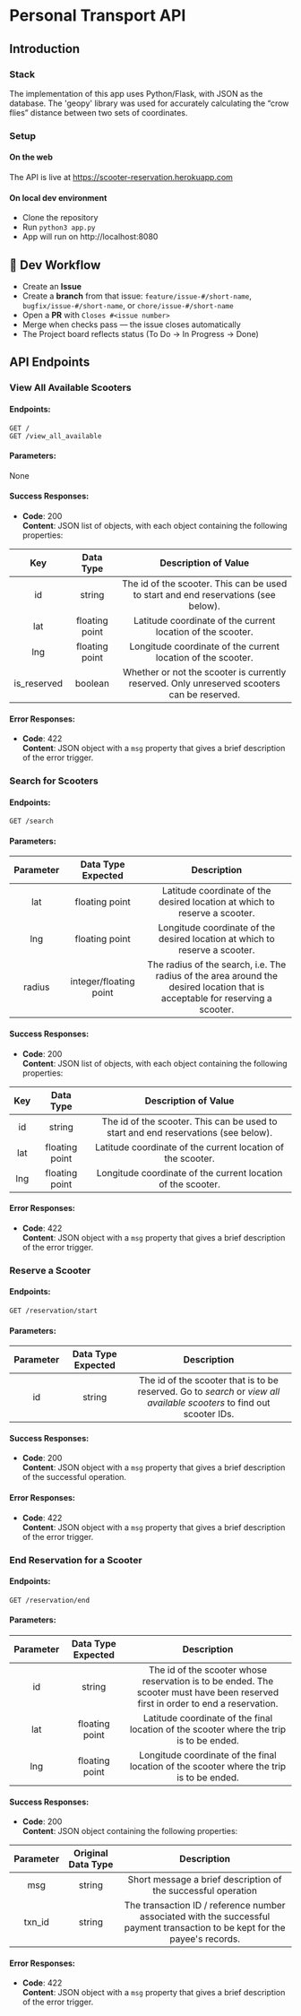 # Personal Transport API

## Introduction

### Stack

The implementation of this app uses Python/Flask, with JSON as the database. The 'geopy' library was used for accurately calculating the “crow flies” distance between two sets of coordinates. 

### Setup

#### On the web

The API is live at https://scooter-reservation.herokuapp.com

#### On local dev environment

* Clone the repository
* Run `python3 app.py`
* App will run on http://localhost:8080

## 🧭 Dev Workflow

- Create an **Issue**
- Create a **branch** from that issue:
  `feature/issue-#/short-name`, `bugfix/issue-#/short-name`, or `chore/issue-#/short-name`
- Open a **PR** with `Closes #<issue number>`
- Merge when checks pass — the issue closes automatically
- The Project board reflects status (To Do → In Progress → Done)


## API Endpoints

### View All Available Scooters

#### Endpoints:
```
GET /
GET /view_all_available
```

#### Parameters: 

None

#### Success Responses:

* **Code**: 200 <br />
  **Content**: JSON list of objects, with each object containing the following properties:

|     Key     | Data Type |                                      Description of Value                                      |
|:-----------:|:------------------:|:-------------------------------------------------------------------------------------------:|
|      id     |       string       |      The id of the scooter. This can be used to start and end reservations (see below).     |
|     lat     |   floating point   |                 Latitude coordinate of the current location of the scooter.                 |
|     lng     |   floating point   |                 Longitude coordinate of the current location of the scooter.                |
| is_reserved |       boolean      | Whether or not the scooter is currently reserved. Only unreserved scooters can be reserved. |


#### Error Responses:

* **Code**: 422 <br />
  **Content**: JSON object with a `msg` property that gives a brief description of the error trigger.

### Search for Scooters 

#### Endpoints:
```
GET /search
```

#### Parameters:

| Parameter |   Data Type Expected   |                                                          Description                                                          |
|:---------:|:----------------------:|:-----------------------------------------------------------------------------------------------------------------------------:|
|    lat    |     floating point     | Latitude coordinate of the desired location at which to reserve a scooter.                                                    |
|    lng    |     floating point     | Longitude coordinate of the desired location at which to reserve a scooter.                                                   |
|   radius  | integer/floating point | The radius of the search, i.e. The radius of the area around the desired location that is acceptable for reserving a scooter. |

#### Success Responses:

* **Code**: 200 <br />
  **Content**: JSON list of objects, with each object containing the following properties:

| Key | Data Type |                                  Description of Value                                 |
|:---:|:------------------:|:----------------------------------------------------------------------------------:|
|  id |       string       | The id of the scooter. This can be used to start and end reservations (see below). |
| lat |   floating point   |             Latitude coordinate of the current location of the scooter.            |
| lng |   floating point   |            Longitude coordinate of the current location of the scooter.            |


#### Error Responses:

* **Code**: 422 <br />
  **Content**: JSON object with a `msg` property that gives a brief description of the error trigger.


### Reserve a Scooter

#### Endpoints:
```
GET /reservation/start
```

#### Parameters:

| Parameter | Data Type Expected |                                                       Description                                                      |
|:---------:|:------------------:|:----------------------------------------------------------------------------------------------------------------------:|
|     id    |       string       | The id of the scooter that is to be reserved. Go to _search_ or _view all available scooters_ to find out scooter IDs. |

#### Success Responses:

* **Code**: 200 <br />
  **Content**: JSON object with a `msg` property that gives a brief description of the successful operation.


#### Error Responses:

* **Code**: 422 <br />
  **Content**: JSON object with a `msg` property that gives a brief description of the error trigger.


### End Reservation for a Scooter

#### Endpoints:
```
GET /reservation/end
```

#### Parameters:

| Parameter | Data Type Expected |                                                            Description                                                            |
|:---------:|:------------------:|:---------------------------------------------------------------------------------------------------------------------------------:|
|     id    |       string       | The id of the scooter whose reservation is to be ended. The scooter must have been reserved first in order to end a reservation.  |
|    lat    |   floating point   | Latitude coordinate of the final location of the scooter where the trip is to be ended.                                           |
|    lng    |   floating point   | Longitude coordinate of the final location of the scooter where the trip is to be ended.                                          |

#### Success Responses:

* **Code**: 200 <br />
  **Content**: JSON object containing the following properties:

| Parameter | Original Data Type |                                                                                           Description                                                                                          |
|:---------:|:------------------:|:----------------------------------------------------------------------------------------------------------------------------------------------------------------------------------------------:|
|    msg    |       string       | Short message a brief description of the successful operation                                 |
| txn_id    | string             | The transaction ID / reference number associated with the successful payment transaction to be kept for the payee's records. |


#### Error Responses:

* **Code**: 422 <br />
  **Content**: JSON object with a `msg` property that gives a brief description of the error trigger.
